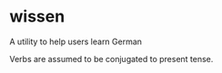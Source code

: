 # wissen
A utility to help users learn German

Verbs are assumed to be conjugated to present tense.

